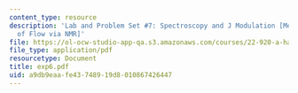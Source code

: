 ```yaml
---
content_type: resource
description: 'Lab and Problem Set #7: Spectroscopy and J Modulation [Measurements
  of Flow via NMR]'
file: https://ol-ocw-studio-app-qa.s3.amazonaws.com/courses/22-920-a-hands-on-introduction-to-nuclear-magnetic-resonance-january-iap-1997/a9db9eaafe43748919d8010867426447_exp6.pdf
file_type: application/pdf
resourcetype: Document
title: exp6.pdf
uid: a9db9eaa-fe43-7489-19d8-010867426447
---
```

